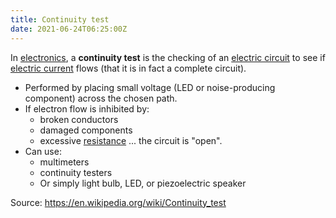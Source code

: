 ```yaml
---
title: Continuity test 
date: 2021-06-24T06:25:00Z
---
```


In [electronics](20210624062600-electronics.md), a **continuity test**
is the checking of an [electric circuit](20210624062653-electric-circuit.md)
to see if [electric current](20210624062828-electric-current.md) flows
(that it is in fact a complete circuit).

* Performed by placing small voltage (LED or noise-producing component) across
	the chosen path.
* If electron flow is inhibited by:
	+ broken conductors
	+ damaged components
	+ excessive [resistance](20210624063149-electrical-resistance-and-conductance.md)
	... the circuit is "open".
* Can use:
	+ multimeters
	+ continuity testers
	+ Or simply light bulb, LED, or piezoelectric speaker

Source: https://en.wikipedia.org/wiki/Continuity_test
